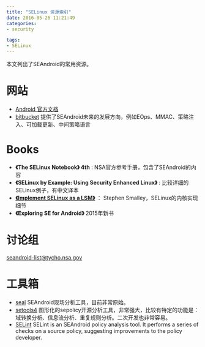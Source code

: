 ```yaml
---
title: "SELinux 资源索引"
date: 2016-05-26 11:21:49
categories:
- security

tags:
- SELinux
---
```

本文列出了SEAndroid的常用资源。
<!-- more -->
# 网站

* [Android 官方文档](https://source.android.com/devices/tech/security/se-linux.html)
* [bitbucket](http://seandroid.bitbucket.org/index.html) 提供了SEAndroid未来的发展方向，例如EOps、MMAC、策略注入、可加载更新、中间策略语言


# Books

* **《The SELinux Notebook》 4th** :  NSA官方参考手册，包含了SEAndroid的内容
* **《SELinux by Example: Using Security Enhanced Linux》** : 比较详细的SELinux例子，有中文译本
* **[《Implement SELinux as a LSM》](https://www.nsa.gov/research/_files/publications/implementing_selinux.pdf)** ： Stephen Smalley，SELinux的内核实现细节
* **《Exploring SE for Android》**  2015年新书

# 讨论组

seandroid-list@tycho.nsa.gov

# 工具箱

* [seal](https://github.com/seandroid-analytics/seal)
SEAndroid现场分析工具，目前非常原始。
* [setools4](https://github.com/TresysTechnology/setools)
图形化的sepolicy开源分析工具，非常强大，比较有特定的功能是：域转换分析、信息流分析、重复规则分析。二次开发也非常容易。
* [SELint](https://github.com/seandroid-analytics/selint)
SELint is an SEAndroid policy analysis tool. It performs a series of checks on a source policy, suggesting improvements to the policy developer.
